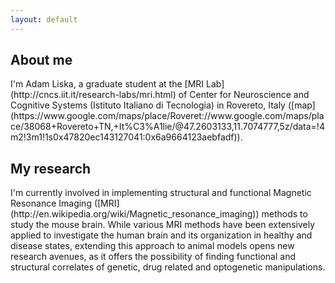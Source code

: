 ```yaml
---
layout: default
---
```


<h2>About me</h2>
I'm Adam Liska, a graduate student at the [MRI
Lab](http://cncs.iit.it/research-labs/mri.html) of Center for Neuroscience and
Cognitive Systems (Istituto Italiano di Tecnologia) in 
Rovereto, Italy 
([map](https://www.google.com/maps/place/Roveret://www.google.com/maps/place/38068+Rovereto+TN,+It%C3%A1lie/@47.2603133,11.7074777,5z/data=!4m2!3m1!1s0x47820ec143127041:0x6a9664123aebfadf)).

<h2>My research</h2>
I'm currently involved in implementing structural and functional 
Magnetic Resonance Imaging ([MRI](http://en.wikipedia.org/wiki/Magnetic_resonance_imaging)) 
methods to study the mouse brain. While various
MRI methods have been extensively applied to investigate the human brain and its 
organization in healthy and disease states, extending this approach 
to animal models opens new research avenues, as it offers the possibility of 
finding functional and structural 
correlates of genetic, drug related and optogenetic manipulations. 

<!---
<div class="home">

  <h1 class="page-heading">Posts</h1>

  <ul class="post-list">
    {% for post in site.posts %}
      <li>
        <span class="post-meta">{{ post.date | date: "%b %-d, %Y" }}</span>

        <h2>
          <a class="post-link" href="{{ post.url | prepend: site.baseurl }}">{{ post.title }}</a>
        </h2>
        {{ post.excerpt }}
      </li>
    {% endfor %}
  </ul>

</div>

-->
